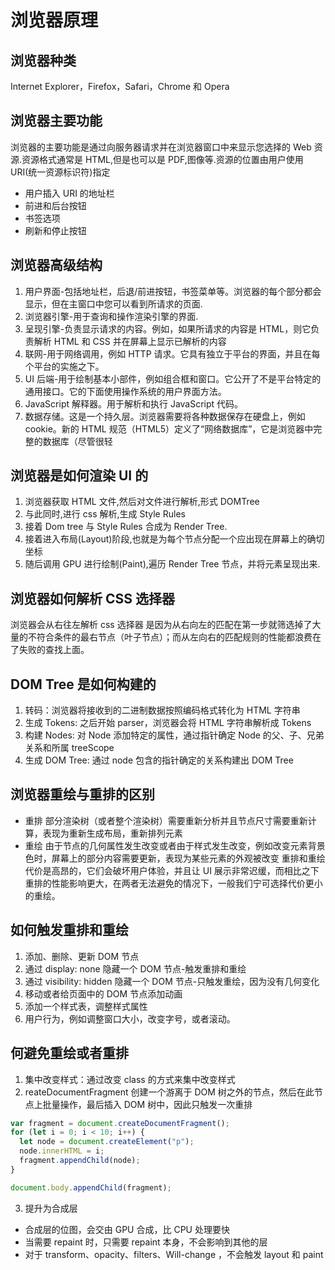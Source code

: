 # 浏览器原理

## 浏览器种类

Internet Explorer，Firefox，Safari，Chrome 和 Opera

## 浏览器主要功能

浏览器的主要功能是通过向服务器请求并在浏览器窗口中来显示您选择的 Web 资源.资源格式通常是 HTML,但是也可以是 PDF,图像等.资源的位置由用户使用 URI(统一资源标识符)指定

- 用户插入 URI 的地址栏
- 前进和后台按钮
- 书签选项
- 刷新和停止按钮

## 浏览器高级结构

1. 用户界面-包括地址栏，后退/前进按钮，书签菜单等。浏览器的每个部分都会显示，但在主窗口中您可以看到所请求的页面.
2. 浏览器引擎-用于查询和操作渲染引擎的界面.
3. 呈现引擎-负责显示请求的内容。例如，如果所请求的内容是 HTML，则它负责解析 HTML 和 CSS 并在屏幕上显示已解析的内容
4. 联网-用于网络调用，例如 HTTP 请求。它具有独立于平台的界面，并且在每个平台的实施之下。
5. UI 后端-用于绘制基本小部件，例如组合框和窗口。它公开了不是平台特定的通用接口。它的下面使用操作系统的用户界面方法。
6. JavaScript 解释器。用于解析和执行 JavaScript 代码。
7. 数据存储。这是一个持久层。浏览器需要将各种数据保存在硬盘上，例如 cookie。新的 HTML 规范（HTML5）定义了“网络数据库”，它是浏览器中完整的数据库（尽管很轻

## 浏览器是如何渲染 UI 的

1. 浏览器获取 HTML 文件,然后对文件进行解析,形式 DOMTree
2. 与此同时,进行 css 解析,生成 Style Rules
3. 接着 Dom tree 与 Style Rules 合成为 Render Tree.
4. 接着进入布局(Layout)阶段,也就是为每个节点分配一个应出现在屏幕上的确切坐标
5. 随后调用 GPU 进行绘制(Paint),遍历 Render Tree 节点，并将元素呈现出来.

## 浏览器如何解析 CSS 选择器

浏览器会从右往左解析 css 选择器
是因为从右向左的匹配在第一步就筛选掉了大量的不符合条件的最右节点（叶子节点）；而从左向右的匹配规则的性能都浪费在了失败的查找上面。

## DOM Tree 是如何构建的

1. 转码：浏览器将接收到的二进制数据按照编码格式转化为 HTML 字符串
2. 生成 Tokens: 之后开始 parser，浏览器会将 HTML 字符串解析成 Tokens
3. 构建 Nodes: 对 Node 添加特定的属性，通过指针确定 Node 的父、子、兄弟关系和所属 treeScope
4. 生成 DOM Tree: 通过 node 包含的指针确定的关系构建出 DOM Tree

## 浏览器重绘与重排的区别

- 重排
  部分渲染树（或者整个渲染树）需要重新分析并且节点尺寸需要重新计算，表现为重新生成布局，重新排列元素
- 重绘
  由于节点的几何属性发生改变或者由于样式发生改变，例如改变元素背景色时，屏幕上的部分内容需要更新，表现为某些元素的外观被改变
  重排和重绘代价是高昂的，它们会破坏用户体验，并且让 UI 展示非常迟缓，而相比之下重排的性能影响更大，在两者无法避免的情况下，一般我们宁可选择代价更小的重绘。

## 如何触发重排和重绘

1. 添加、删除、更新 DOM 节点
2. 通过 display: none 隐藏一个 DOM 节点-触发重排和重绘
3. 通过 visibility: hidden 隐藏一个 DOM 节点-只触发重绘，因为没有几何变化
4. 移动或者给页面中的 DOM 节点添加动画
5. 添加一个样式表，调整样式属性
6. 用户行为，例如调整窗口大小，改变字号，或者滚动。

## 何避免重绘或者重排

1. 集中改变样式：通过改变 class 的方式来集中改变样式
2. reateDocumentFragment 创建一个游离于 DOM 树之外的节点，然后在此节点上批量操作，最后插入 DOM 树中，因此只触发一次重排

```js
var fragment = document.createDocumentFragment();
for (let i = 0; i < 10; i++) {
  let node = document.createElement("p");
  node.innerHTML = i;
  fragment.appendChild(node);
}

document.body.appendChild(fragment);
```

3.  提升为合成层

- 合成层的位图，会交由 GPU 合成，比 CPU 处理要快
- 当需要 repaint 时，只需要 repaint 本身，不会影响到其他的层
- 对于 transform、opacity、filters、Will-change ，不会触发 layout 和 paint
